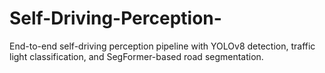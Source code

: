 # Self-Driving-Perception-
End-to-end self-driving perception pipeline with YOLOv8 detection, traffic light classification, and SegFormer-based road segmentation.
